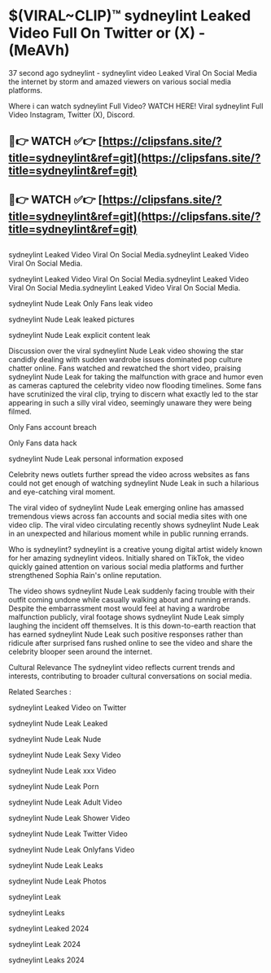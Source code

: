 # $(VIRAL~CLIP)™ sydneylint Leaked Video Full On Twitter or (X) -(MeAVh)
37 second ago sydneylint - sydneylint video Leaked Viral On Social Media the internet by storm and amazed viewers on various social media platforms.

Where i can watch sydneylint Full Video? WATCH HERE! Viral sydneylint Full Video Instagram, Twitter (X), Discord.

## 🔴👉 WATCH ✅👉 [https://clipsfans.site/?title=sydneylint&ref=git](https://clipsfans.site/?title=sydneylint&ref=git)
## 🔴👉 WATCH ✅👉 [https://clipsfans.site/?title=sydneylint&ref=git](https://clipsfans.site/?title=sydneylint&ref=git)
##
sydneylint Leaked Video Viral On Social Media.sydneylint Leaked Video Viral On Social Media.

sydneylint Leaked Video Viral On Social Media.sydneylint Leaked Video Viral On Social Media.sydneylint Leaked Video Viral On Social Media.

sydneylint Nude Leak Only Fans leak video

sydneylint Nude Leak leaked pictures

sydneylint Nude Leak explicit content leak

Discussion over the viral sydneylint Nude Leak video showing the star candidly dealing with sudden wardrobe issues dominated pop culture chatter online. Fans watched and rewatched the short video, praising sydneylint Nude Leak for taking the malfunction with grace and humor even as cameras captured the celebrity video now flooding timelines. Some fans have scrutinized the viral clip, trying to discern what exactly led to the star appearing in such a silly viral video, seemingly unaware they were being filmed.


Only Fans account breach

Only Fans data hack

sydneylint Nude Leak personal information exposed

Celebrity news outlets further spread the video across websites as fans could not get enough of watching sydneylint Nude Leak in such a hilarious and eye-catching viral moment.


The viral video of sydneylint Nude Leak emerging online has amassed tremendous views across fan accounts and social media sites with one video clip. The viral video circulating recently shows sydneylint Nude Leak in an unexpected and hilarious moment while in public running errands.


Who is sydneylint? sydneylint is a creative young digital artist widely known for her amazing sydneylint videos. Initially shared on TikTok, the video quickly gained attention on various social media platforms and further strengthened Sophia Rain's online reputation.

The video shows sydneylint Nude Leak suddenly facing trouble with their outfit coming undone while casually walking about and running errands. Despite the embarrassment most would feel at having a wardrobe malfunction publicly, viral footage shows sydneylint Nude Leak simply laughing the incident off themselves. It is this down-to-earth reaction that has earned sydneylint Nude Leak such positive responses rather than ridicule after surprised fans rushed online to see the video and share the celebrity blooper seen around the internet.

Cultural Relevance The sydneylint video reflects current trends and interests, contributing to broader cultural conversations on social media.

Related Searches :

sydneylint Leaked Video on Twitter

sydneylint Nude Leak Leaked

sydneylint Nude Leak Nude

sydneylint Nude Leak Sexy Video

sydneylint Nude Leak xxx Video

sydneylint Nude Leak Porn

sydneylint Nude Leak Adult Video

sydneylint Nude Leak Shower Video

sydneylint Nude Leak Twitter Video

sydneylint Nude Leak Onlyfans Video

sydneylint Nude Leak Leaks

sydneylint Nude Leak Photos

sydneylint Leak

sydneylint Leaks

sydneylint Leaked 2024

sydneylint Leak 2024

sydneylint Leaks 2024
